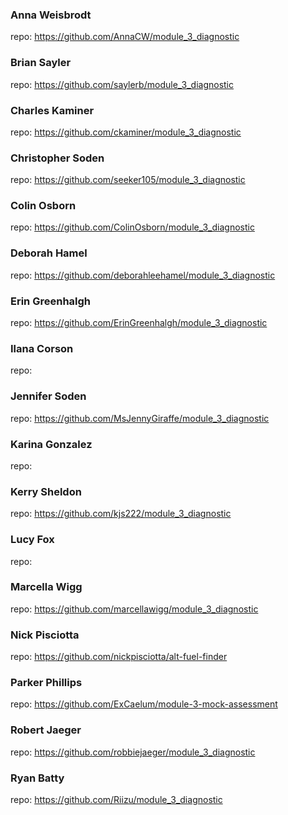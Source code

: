 ### Anna Weisbrodt

repo: https://github.com/AnnaCW/module_3_diagnostic

### Brian Sayler

repo: https://github.com/saylerb/module_3_diagnostic

### Charles Kaminer

repo: https://github.com/ckaminer/module_3_diagnostic

### Christopher Soden

repo: https://github.com/seeker105/module_3_diagnostic

### Colin Osborn

repo: https://github.com/ColinOsborn/module_3_diagnostic

### Deborah Hamel

repo: https://github.com/deborahleehamel/module_3_diagnostic

### Erin Greenhalgh

repo: https://github.com/ErinGreenhalgh/module_3_diagnostic

### Ilana Corson

repo:

### Jennifer Soden

repo: https://github.com/MsJennyGiraffe/module_3_diagnostic

### Karina Gonzalez

repo:

### Kerry Sheldon

repo: https://github.com/kjs222/module_3_diagnostic

### Lucy Fox

repo:

### Marcella Wigg

repo: https://github.com/marcellawigg/module_3_diagnostic

### Nick Pisciotta

repo: https://github.com/nickpisciotta/alt-fuel-finder

### Parker Phillips

repo: https://github.com/ExCaelum/module-3-mock-assessment

### Robert Jaeger

repo: https://github.com/robbiejaeger/module_3_diagnostic

### Ryan Batty

repo: https://github.com/Riizu/module_3_diagnostic
